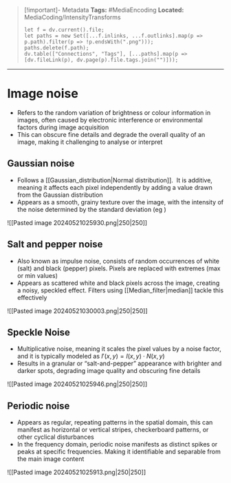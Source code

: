 > [!important]- Metadata
> **Tags:** #MediaEncoding 
> **Located:** MediaCoding/IntensityTransforms
> ```dataviewjs
> let f = dv.current().file;
> let paths = new Set([...f.inlinks, ...f.outlinks].map(p => p.path).filter(p => !p.endsWith(".png")));
> paths.delete(f.path);
> dv.table(["Connections", "Tags"], [...paths].map(p => [dv.fileLink(p), dv.page(p).file.tags.join("")]));
> ```

___
# Image noise
- Refers to the random variation of brightness or colour information in images, often caused by electronic interference or environmental factors during image acquisition
- This can obscure fine details and degrade the overall quality of an image, making it challenging to analyse or interpret



## Gaussian noise 
- Follows a [[Gaussian_distribution|Normal distribution]].  It is additive, meaning it affects each pixel independently by adding a value drawn from the Gaussian distribution
- Appears as a smooth, grainy texture over the image, with the intensity of the noise determined by the standard deviation (eg )

![[Pasted image 20240521025930.png|250|250]]
## Salt and pepper noise 
- Also known as impulse noise, consists of random occurrences of white (salt) and black (pepper) pixels. Pixels are replaced with extremes (max or min values)
- Appears as scattered white and black pixels across the image, creating a noisy, speckled effect. Filters using [[Median_filter|median]] tackle this effectively

![[Pasted image 20240521030003.png|250|250]]
## Speckle Noise
- Multiplicative noise, meaning it scales the pixel values by a noise factor, and it is typically modeled as  $I'(x,y)=I(x,y)\cdot N(x,y)$
- Results in a granular or “salt-and-pepper” appearance with brighter and darker spots, degrading image quality and obscuring fine details


![[Pasted image 20240521025946.png|250|250]]
## Periodic noise 
- Appears as regular, repeating patterns in the spatial domain, this can manifest as horizontal or vertical stripes, checkerboard patterns, or other cyclical disturbances
- In the frequency domain, periodic noise manifests as distinct spikes or peaks at specific frequencies. Making it identifiable and separable from the main image content

![[Pasted image 20240521025913.png|250|250]]